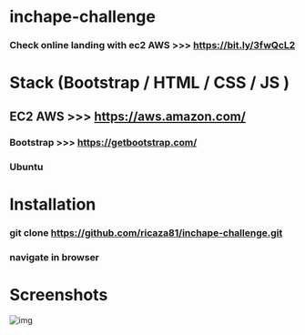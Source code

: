 # inchape-challenge

### Check online landing with ec2 AWS >>> https://bit.ly/3fwQcL2

# Stack (Bootstrap / HTML / CSS / JS )
## EC2 AWS >>> https://aws.amazon.com/
### Bootstrap >>> https://getbootstrap.com/
### Ubuntu

# Installation
### git clone https://github.com/ricaza81/inchape-challenge.git
### navigate in browser

# Screenshots
![img](https://github.com/ricaza81/inchape-challenge/raw/master/screenshot-1.gif)
